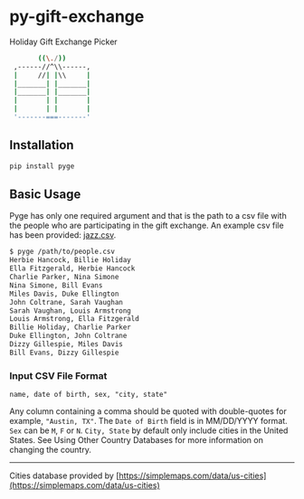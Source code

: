 # py-gift-exchange

Holiday Gift Exchange Picker

```sh
       ((\./))
 ,------//^\\------,
 |     //| |\\     |
 |_______| |_______|
 |_______| |_______|
 |       | |       |
 |       | |       |
 '-------===-------'
```

## Installation

```sh
pip install pyge
```

## Basic Usage

Pyge has only one required argument and that is the path to a csv file with the people who are participating in the gift exchange. An example csv file has been provided: [jazz.csv](https://github.com/sethblack/py-gift-exchange/blob/master/jazz.csv).

```sh
$ pyge /path/to/people.csv
Herbie Hancock, Billie Holiday
Ella Fitzgerald, Herbie Hancock
Charlie Parker, Nina Simone
Nina Simone, Bill Evans
Miles Davis, Duke Ellington
John Coltrane, Sarah Vaughan
Sarah Vaughan, Louis Armstrong
Louis Armstrong, Ella Fitzgerald
Billie Holiday, Charlie Parker
Duke Ellington, John Coltrane
Dizzy Gillespie, Miles Davis
Bill Evans, Dizzy Gillespie
```

### Input CSV File Format

```
name, date of birth, sex, "city, state"
```

Any column containing a comma should be quoted with double-quotes for example, `"Austin, TX"`.
The `Date of Birth` field is in MM/DD/YYYY format.
`Sex` can be `M`, `F` or `N`.
`City, State` by default only include cities in the United States. See Using Other Country Databases for more information on changing the country.

---

Cities database provided by [https://simplemaps.com/data/us-cities](https://simplemaps.com/data/us-cities)